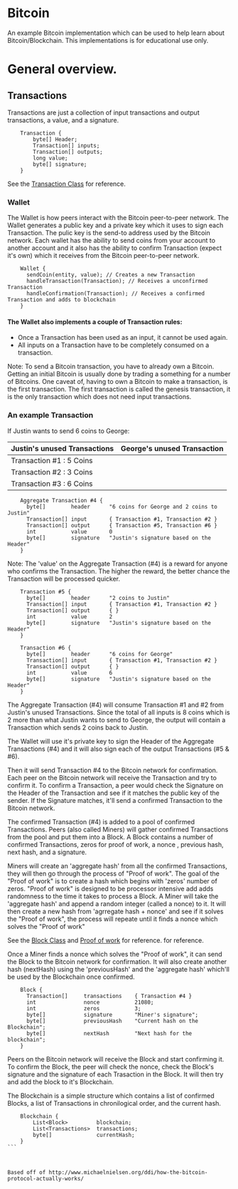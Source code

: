 # Bitcoin
An example Bitcoin implementation which can be used to help learn about Bitcoin/Blockchain. This implementations is for educational use only.

# General overview.

## Transactions
Transactions are just a collection of input transactions and output transactions, a value, and a signature. 

```
    Transaction {
        byte[] Header;
        Transaction[] inputs;
        Transaction[] outputs;
        long value;
        byte[] signature;
    }
```

See the [Transaction Class](https://github.com/phishman3579/Bitcoin/blob/master/src/com/jwetherell/bitcoin/data_model/Transaction.java) for reference.

### Wallet

The Wallet is how peers interact with the Bitcoin peer-to-peer network. The Wallet generates a public key and a private key which it uses to sign each Transaction. The pulic key is the send-to address used by the Bitcoin network. Each wallet has the ability to send coins from your account to another account and it also has the ability to confirm Transaction (expect it's own) which it receives from the Bitcoin peer-to-peer network.

```
    Wallet {
      sendCoin(entity, value); // Creates a new Transaction
      handleTransaction(Transaction); // Receives a unconfirmed Transaction
      handleConfirmation(Transaction); // Receives a confirmed Transaction and adds to blockchain
    }
```

#### The Wallet also implements a couple of Transaction rules:

* Once a Transaction has been used as an input, it cannot be used again. 
* All inputs on a Transaction have to be completely consumed on a transaction.

Note: To send a Bitcoin transaction, you have to already own a Bitcoin. Getting an initial Bitcoin is usually done by trading a something for a number of Bitcoins. One caveat of, having to own a Bitcoin to make a transaction, is the first transaction. The first transaction is called the genesis transaction, it is the only transaction which does not need input transactions.

### An example Transaction

If Justin wants to send 6 coins to George:

|  Justin's unused Transactions  |  George's unused Transaction  |
|  ----------------------------- | ----------------------------- | 
| Transaction #1 : 5 Coins       |                               |
| Transaction #2 : 3 Coins       |                               |
| Transaction #3 : 6 Coins       |                               |

```
    Aggregate Transaction #4 {
      byte[]        header      "6 coins for George and 2 coins to Justin"
      Transaction[] input       { Transaction #1, Transaction #2 }
      Transaction[] output      { Transaction #5, Transaction #6 }
      int           value       0
      byte[]        signature   "Justin's signature based on the Header"
    }
```
Note: The 'value' on the Aggregate Transaction (#4) is a reward for anyone who confirms the Transaction. The higher the reward, the better chance the Transaction will be processed quicker.

```
    Transaction #5 {
      byte[]        header      "2 coins to Justin"
      Transaction[] input       { Transaction #1, Transaction #2 }
      Transaction[] output      { }
      int           value       2
      byte[]        signature   "Justin's signature based on the Header"
    }

    Transaction #6 {
      byte[]        header      "6 coins for George"
      Transaction[] input       { Transaction #1, Transaction #2 }
      Transaction[] output      { }
      int           value       6
      byte[]        signature   "Justin's signature based on the Header"
    }
```

The Aggregate Transaction (#4) will consume Transaction #1 and #2 from Justin's unused Transactions. Since the total of all inputs is 8 coins which is 2 more than what Justin wants to send to George, the output will contain a Transaction which sends 2 coins back to Justin.

The Wallet will use it's private key to sign the Header of the Aggregate Transactions (#4) and it will also sign each of the output Transactions (#5 & #6).

Then it will send Transaction #4 to the Bitcoin network for confirmation. Each peer on the Bitcoin network will receive the Transaction and try to confirm it. To confirm a Transaction, a peer would check the Signature on the Header of the Transaction and see if it matches the public key of the sender. If the Signature matches, it'll send a confirmed Transaction to the Bitcoin network.

The confirmed Transaction (#4) is added to a pool of confirmed Transactions. Peers (also called Miners) will gather confirmed Transactions from the pool and put them into a Block. A Block contains a number of confirmed Transactions, zeros for proof of work, a nonce , previous hash, next hash, and a signature.

Miners will create an 'aggregate hash' from all the confirmed Transactions, they will then go through the process of "Proof of work". The goal of the "Proof of work" is to create a hash which begins with 'zeros' number of zeros. "Proof of work" is designed to be processor intensive add adds randomness to the time it takes to process a Block. A Miner will take the 'aggregate hash' and append a random integer (called a nonce) to it. It will then create a new hash from 'agrregate hash + nonce' and see if it solves the "Proof of work", the process will repeate until it finds a nonce which solves the "Proof of work"

See the [Block Class](https://github.com/phishman3579/Bitcoin/blob/master/src/com/jwetherell/bitcoin/data_model/Block.java)  and [Proof of work](https://github.com/phishman3579/Bitcoin/blob/master/src/com/jwetherell/bitcoin/ProofOfWork.java) for reference.
for reference.

Once a Miner finds a nonce which solves the "Proof of work", it can send the Block to the Bitcoin network for confirmation. It will also create another hash (nextHash) using the 'previousHash' and the 'aggregate hash' which'll be used by the Blockchain once confirmed.

```
    Block {
      Transaction[]     transactions    { Transaction #4 }
      int               nonce           21080;
      int               zeros           3;
      byte[]            signature       "Miner's signature";
      byte[]            previousHash    "Current hash on the Blockchain";
      byte[]            nextHash        "Next hash for the blockchain";
    }
```

Peers on the Bitcoin network will receive the Block and start confirming it. To confirm the Block, the peer will check the nonce, check the Block's signature and the signature of each Trasaction in the Block. It will then try and add the block to it's Blockchain.

The Blockchain is a simple structure which contains a list of confirmed Blocks, a list of Transactions in chronilogical order, and the current hash.

````
    Blockchain {
        List<Block>         blockchain;
        List<Transactions>  transactions;
        byte[]              currentHash;
    }
```



Based off of http://www.michaelnielsen.org/ddi/how-the-bitcoin-protocol-actually-works/
